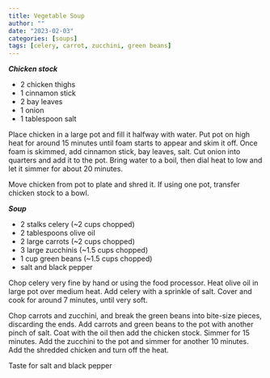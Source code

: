 ```yaml
---
title: Vegetable Soup
author: ""
date: "2023-02-03"
categories: [soups]
tags: [celery, carrot, zucchini, green beans]
---
```


_**Chicken stock**_

- 2 chicken thighs
- 1 cinnamon stick
- 2 bay leaves
- 1 onion
- 1 tablespoon salt

Place chicken in a large pot and fill it halfway with water. Put pot on high heat for around 15 minutes until foam starts to appear and skim it off. Once foam is skimmed, add cinnamon stick, bay leaves, salt. Cut onion into quarters and add it to the pot. Bring water to a boil, then dial heat to low and let it simmer for about 20 minutes.

Move chicken from pot to plate and shred it. If using one pot, transfer chicken stock to a bowl.

_**Soup**_

- 2 stalks celery (~2 cups chopped)
- 2 tablespoons olive oil
- 2 large carrots (~2 cups chopped)
- 3 large zucchinis (~1.5 cups chopped)
- 1 cup green beans (~1.5 cups chopped)
- salt and black pepper

Chop celery very fine by hand or using the food processor. Heat olive oil in large pot over medium heat. Add celery with a sprinkle of salt. Cover and cook for around 7 minutes, until very soft.

Chop carrots and zucchini, and break the green beans into bite-size pieces, discarding the ends. Add carrots and green beans to the pot with another pinch of salt. Coat with the oil then add the chicken stock. Simmer for 15 minutes. Add the zucchini to the pot and simmer for another 10 minutes. Add the shredded chicken and turn off the heat.

Taste for salt and black pepper
